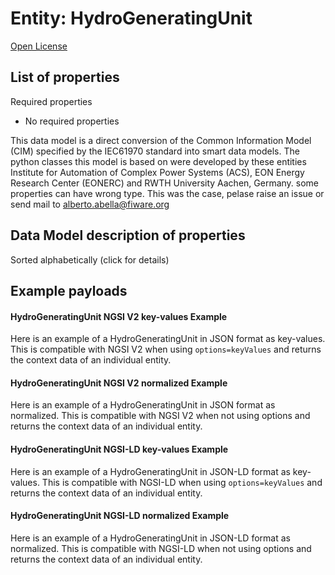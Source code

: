 Entity: HydroGeneratingUnit  
===========================  
[Open License](https://github.com/smart-data-models//dataModel.EnergyCIM/blob/master/HydroGeneratingUnit/LICENSE.md)  

## List of properties  

Required properties  
- No required properties    
This data model is a direct conversion of the Common Information Model (CIM) specified by the IEC61970 standard into smart data models. The python classes this model is based on were developed by these entities Institute for Automation of Complex Power Systems (ACS), EON Energy Research Center (EONERC) and RWTH University Aachen, Germany. some properties can have wrong type. This was the case, pelase raise an issue or send mail to alberto.abella@fiware.org  
## Data Model description of properties  
Sorted alphabetically (click for details)  
## Example payloads    
#### HydroGeneratingUnit NGSI V2 key-values Example    
Here is an example of a HydroGeneratingUnit in JSON format as key-values. This is compatible with NGSI V2 when  using `options=keyValues` and returns the context data of an individual entity.  
#### HydroGeneratingUnit NGSI V2 normalized Example    
Here is an example of a HydroGeneratingUnit in JSON format as normalized. This is compatible with NGSI V2 when not using options and returns the context data of an individual entity.  
#### HydroGeneratingUnit NGSI-LD key-values Example    
Here is an example of a HydroGeneratingUnit in JSON-LD format as key-values. This is compatible with NGSI-LD when  using `options=keyValues` and returns the context data of an individual entity.  
#### HydroGeneratingUnit NGSI-LD normalized Example    
Here is an example of a HydroGeneratingUnit in JSON-LD format as normalized. This is compatible with NGSI-LD when not using options and returns the context data of an individual entity.  
